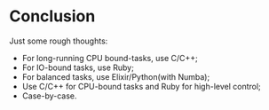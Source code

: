 # Conclusion

Just some rough thoughts:

* For long-running CPU bound-tasks, use C/C++;
* For IO-bound tasks, use Ruby;
* For balanced tasks, use Elixir/Python(with Numba);
* Use C/C++ for CPU-bound tasks and Ruby for high-level control;
* Case-by-case.
